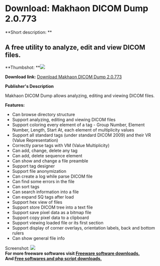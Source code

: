 # Download: Makhaon DICOM Dump 2.0.773

**Short description: **

## A free utility to analyze, edit and view DICOM files.

  
**Thumbshot: **![](http://www.freewarefiles.com/screenshot/dicomdump_md.jpg)   
  
**Download link:** [Download Makhaon DICOM Dump 2.0.773](http://freesoftwares.boysofts.com/Makhaon-DICOM-Dump_program_93930.html)  
  

**Publisher's Description**  
  

Makhaon DICOM Dump allows analyzing, editing and viewing DICOM files.

**Features:**

  * Can browse directory structure 
  * Support analyzing, editing and viewing DICOM files 
  * Support coloring every element of a tag - Group Number, Element Number, Length, Start At, each element of multiplicity values 
  * Support all standard tags (under standard DICOM 2009) and their VR (Value Representation) 
  * Correctly parse tags with VM (Value Multiplicity) 
  * Can add, change, delete any tag 
  * Can add, delete sequence element 
  * Can show and change a file preamble 
  * Support tag designer 
  * Support file anonymization 
  * Can create a log while parse DICOM file 
  * Can find some errors in the file 
  * Can sort tags 
  * Can search information into a file 
  * Can expand SQ tags after load 
  * Support hex view of files 
  * Support store DICOM tree into a text file 
  * Support save pixel data as a bitmap file 
  * Support copy pixel data to a clipboard 
  * Support viewing loaded file or its first section 
  * Support display of corner overlays, orientation labels, back and bottom rulers 
  * Can show general file info 

  
  
Screenshot: ![](http://www.freewarefiles.com/screenshot/dicomdump.jpg)  
**For more freeware softwares visit [Freeware software downloads.](http://freesoftwares.boysofts.com/)**   
**And [Free softwares and php script downloads.](http://www.boysofts.com/)**

